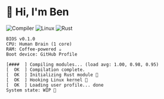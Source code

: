 # 👋 Hi, I'm Ben
![Compiler](https://img.shields.io/badge/Compiler-⚙️-white)
![Linux](https://img.shields.io/badge/Linux-🐧-green)
![Rust](https://img.shields.io/badge/Rust-🦀-orange)

```log
BIOS v0.1.0
CPU: Human Brain (1 core)
RAM: Coffee-powered ☕
Boot device: GitHub Profile

[####  ] Compiling modules... (load avg: 1.00, 0.98, 0.95)
[  OK  ] Compilation complete.
[  OK  ] Initializing Rust module 🦀
[  OK  ] Hooking Linux kernel 🐧
[  OK  ] Loading user profile... done
System state: WIP 🚀
```
